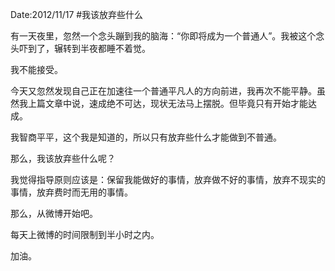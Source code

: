 Date:2012/11/17
#我该放弃些什么

有一天夜里，忽然一个念头蹦到我的脑海：“你即将成为一个普通人”。我被这个念头吓到了，辗转到半夜都睡不着觉。

我不能接受。

今天又忽然发现自己正在加速往一个普通平凡人的方向前进，我再次不能平静。虽然我上篇文章中说，速成绝不可达，现状无法马上摆脱。但毕竟只有开始才能达成。

我智商平平，这个我是知道的，所以只有放弃些什么才能做到不普通。

那么，我该放弃些什么呢？

我觉得指导原则应该是：保留我能做好的事情，放弃做不好的事情，放弃不现实的事情，放弃费时而无用的事情。

那么，从微博开始吧。

每天上微博的时间限制到半小时之内。

加油。